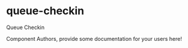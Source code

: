 queue-checkin
===============================================
Queue Checkin

Component Authors, provide some documentation for your users here!
